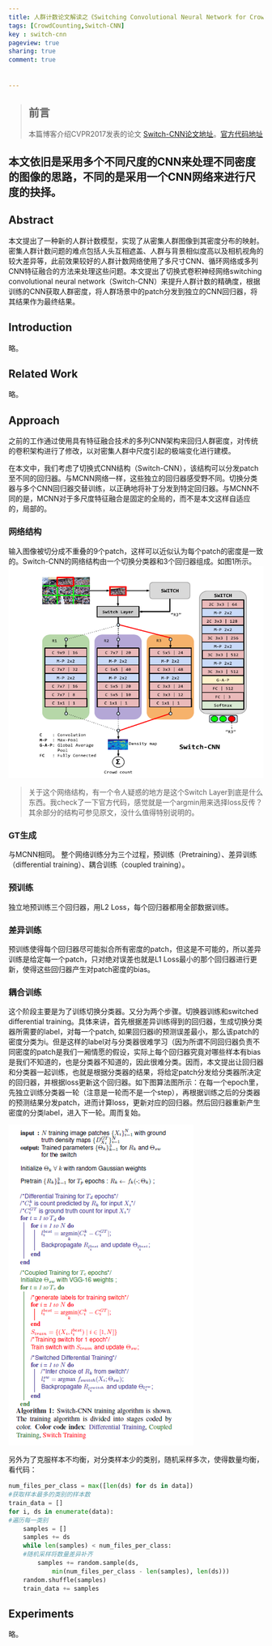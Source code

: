 ```yaml
---
title: 人群计数论文解读之《Switching Convolutional Neural Network for Crowd Counting》
tags: [CrowdCounting,Switch-CNN]
key : switch-cnn
pageview: true
sharing: true
comment: true


---
```


> ## 前言
>本篇博客介绍CVPR2017发表的论文 [Switch-CNN论文地址](http://openaccess.thecvf.com/content_cvpr_2017/papers/Sam_Switching_Convolutional_Neural_CVPR_2017_paper.pdf)。[官方代码地址](https://github.com/val-iisc/crowd-counting-scnn)
<!--more-->
本文依旧是采用多个不同尺度的CNN来处理不同密度的图像的思路，不同的是采用一个CNN网络来进行尺度的抉择。
------

## Abstract
  本文提出了一种新的人群计数模型，实现了从密集人群图像到其密度分布的映射。密集人群计数问题的难点包括人头互相遮盖、人群与背景相似度高以及相机视角的较大差异等，此前效果较好的人群计数网络使用了多尺寸CNN、循环网络或多列CNN特征融合的方法来处理这些问题。本文提出了切换式卷积神经网络switching convolutional neural network（Switch-CNN）来提升人群计数的精确度，根据训练的CNN获取人群密度，将人群场景中的patch分发到独立的CNN回归器，将其结果作为最终结果。

## Introduction
略。

## Related Work

略。



## Approach
之前的工作通过使用具有特征融合技术的多列CNN架构来回归人群密度，对传统的卷积架构进行了修改，以对密集人群中尺度引起的极端变化进行建模。

在本文中，我们考虑了切换式CNN结构（Switch-CNN），该结构可以分发patch至不同的回归器。与MCNN网络一样，这些独立的回归器感受野不同。切换分类器与多个CNN回归器交替训练，以正确地将补丁分发到特定回归器。与MCNN不同的是，MCNN对于多尺度特征融合是固定的全局的，而不是本文这样自适应的，局部的。

### 网络结构

输入图像被切分成不重叠的9个patch，这样可以近似认为每个patch的密度是一致的。Switch-CNN的网络结构由一个切换分类器和3个回归器组成。如图1所示。
![图1 Switch-CNN网络结构](/postimages/Switch/arch.png)

>关于这个网络结构，有一个令人疑惑的地方是这个Switch Layer到底是什么东西。我check了一下官方代码，感觉就是一个argmin用来选择loss反传？其余部分的结构可参见原文，没什么值得特别说明的。

### GT生成
与MCNN相同。
整个网络训练分为三个过程，预训练（Pretraining）、差异训练（differential training）、耦合训练（coupled training）。

### 预训练

独立地预训练三个回归器，用L2 Loss，每个回归器都用全部数据训练。

### 差异训练
预训练使得每个回归器尽可能拟合所有密度的patch，但这是不可能的，所以差异训练是给定每一个patch，只对绝对误差也就是L1 Loss最小的那个回归器进行更新，使得这些回归器产生对patch密度的bias。

### 耦合训练

这个阶段主要是为了训练切换分类器。又分为两个步骤。切换器训练和switched differential training。具体来讲，首先根据差异训练得到的回归器，生成切换分类器所需要的label，对每一个patch, 如果回归器i的预测误差最小，那么该patch的密度分类为i。但是这样的label对与分类器很难学习（因为所谓不同回归器负责不同密度的patch是我们一厢情愿的假设，实际上每个回归器究竟对哪些样本有bias是我们不知道的，也是分类器不知道的，因此很难分类。因而，本文提出让回归器和分类器一起训练，也就是根据分类器的结果，将给定patch分发给分类器所决定的回归器，并根据loss更新这个回归器。如下图算法图所示：在每一个epoch里，先独立训练分类器一轮（注意是一轮而不是一个step），再根据训练之后的分类器的预测结果分发patch，进而计算loss，更新对应的回归器。然后回归器重新产生密度的分类label，进入下一轮。周而复始。

![训练算法](/postimages/Switch/algo.png)

另外为了克服样本不均衡，对分类样本少的类别，随机采样多次，使得数量均衡，看代码：

``` python
num_files_per_class = max([len(ds) for ds in data])
#获取样本最多的类别的样本数
train_data = []
for i, ds in enumerate(data):
#遍历每一类别
    samples = []
    samples += ds
    while len(samples) < num_files_per_class:
    #随机采样将数量差异补齐
        samples += random.sample(ds,
            min(num_files_per_class - len(samples), len(ds)))
    random.shuffle(samples)                 
    train_data += samples
```

## Experiments
略。